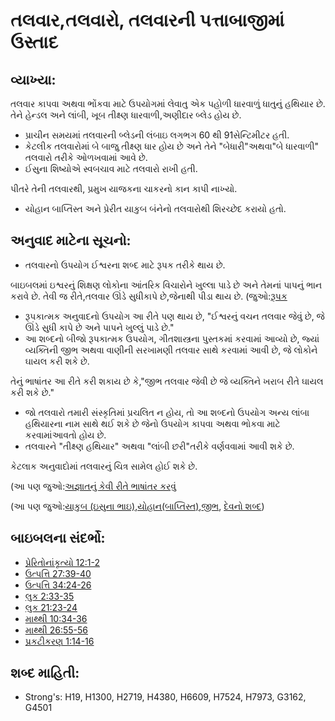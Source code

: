 # તલવાર,તલવારો, તલવારની પત્તાબાજીમાં ઉસ્તાદ

## વ્યાખ્યા: 

તલવાર કાપવા અથવા ભોંકવા માટે ઉપયોગમાં લેવાતુ એક પહોળી ધારવાળું ધાતુનું હથિયાર છે.
તેને હેન્ડલ અને લાંબી, ખૂબ તીક્ષ્ણ ધારવાળી,અણીદાર બ્લેડ હોય છે.

* પ્રાચીન સમયમાં તલવારની બ્લેડની લંબાઇ લગભગ 60 થી 91સેન્ટિમીટર હતી.
* કેટલીક તલવારોમાં બે બાજુ તીક્ષ્ણ ધાર હોય છે અને તેને "બેધારી"અથવા"બે ધારવાળી" તલવારો તરીકે ઓળખવામાં આવે છે.
* ઈસુના શિષ્યોએ સ્વબચાવ માટે તલવારો રાખી હતી.

પીતરે તેની તલવારથી, પ્રમુખ યાજકના ચાકરનો કાન કાપી નાખ્યો.

* યોહાન બાપ્તિસ્ત અને પ્રેરીત યાકુબ બંનેનો તલવારોથી શિરચ્છેદ કરાયો હતો.

## અનુવાદ માટેના સૂચનો: 

* તલવારનો ઉપયોગ ઈશ્વરના શબ્દ માટે રૂપક તરીકે થાય છે.

બાઇબલમાં ઇશ્વરનું શિક્ષણ લોકોના આંતરિક વિચારોને ખુલ્લા પાડે છે અને તેમનાં પાપનું ભાન કરાવે છે.
તેવી જ રીતે,તલવાર ઊંડે સુધીકાપે છે,જેનાથી પીડા થાય છે. (જુઓ:[રૂપક](rc://gu/ta/man/translate/figs-metaphor)

* રૂપકાત્મક અનુવાદનો ઉપયોગ આ રીતે પણ થાય છે, "ઈશ્વરનું વચન તલવાર જેવું છે, જે ઊંડે સુધી કાપે છે અને પાપને ખુલ્લું પાડે છે."
* આ શબ્દનો બીજો રૂપકાત્મક ઉપયોગ, ગીતશાસ્ત્રના પુસ્તકમાં કરવામાં આવ્યો છે, જ્યાં વ્યક્તિની જીભ અથવા વાણીની સરખામણી તલવાર સાથે કરવામાં આવી છે, જે લોકોને ઘાયલ કરી શકે છે.

તેનું ભાષાંતર આ રીતે કરી શકાય છે કે,"જીભ તલવાર જેવી છે જે વ્યક્તિને  ખરાબ રીતે ઘાયલ કરી શકે છે."

* જો તલવારો તમારી સંસ્કૃતિમાં પ્રચલિત ન હોય, તો આ શબ્દનો ઉપયોગ અન્ય લાંબા હથિયારના નામ સાથે થઈ શકે છે જેનો ઉપયોગ કાપવા અથવા ભોકવા માટે કરવામાંઆવતો હોય છે.
* તલવારને "તીક્ષ્ણ હથિયાર" અથવા "લાંબી છરી"તરીકે વર્ણવવામાં આવી શકે છે.

કેટલાક અનુવાદોમાં તલવારનું ચિત્ર સામેલ હોઈ શકે છે.

(આ પણ જુઓ:[અજ્ઞાતનું કેવી રીતે ભાષાંતર કરવું](rc://gu/ta/man/translate/translate-unknown)

(આ પણ જુઓ:[યાકુબ (ઇસુના ભાઇ)](../names/jamesbrotherofjesus.md),[યોહાન(બાપ્તિસ્ત)](../names/johnthebaptist.md),[જીભ](../other/tongue.md), [દેવનો શબ્દ](../kt/wordofgod.md))

## બાઇબલના સંદર્ભો: 

* [પ્રેરિતોનાંકૃત્યો 12:1-2](rc://gu/tn/help/act/12/01)
* [ઉત્પત્તિ 27:39-40](rc://gu/tn/help/gen/27/39)
* [ઉત્પત્તિ 34:24-26](rc://gu/tn/help/gen/34/24)
* [લુક 2:33-35](rc://gu/tn/help/luk/02/33)
* [લુક 21:23-24](rc://gu/tn/help/luk/21/23)
* [માથ્થી 10:34-36](rc://gu/tn/help/mat/10/34)
* [માથ્થી 26:55-56](rc://gu/tn/help/mat/26/55)
* [પ્રકટીકરણ 1:14-16](rc://gu/tn/help/rev/01/14)

## શબ્દ માહિતી: 

* Strong's: H19, H1300, H2719, H4380, H6609, H7524, H7973, G3162, G4501
